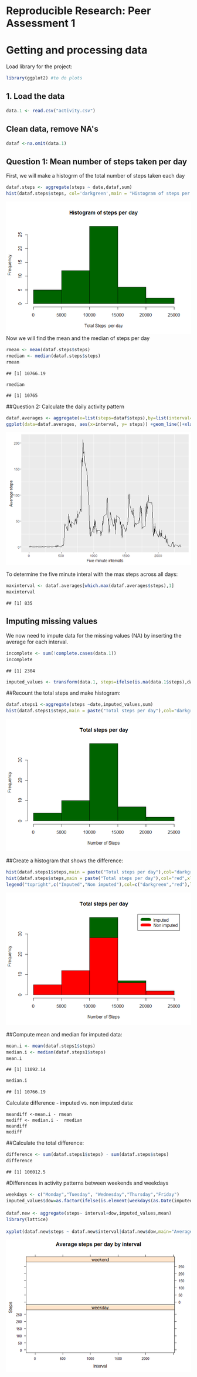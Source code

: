 # Reproducible Research: Peer Assessment 1

# Getting and processing data
Load library for the project:  


```r
library(ggplot2) #to do plots  
```

## 1. Load the data  


```r
data.1 <- read.csv("activity.csv")
```


## Clean data, remove NA's

```r
dataf <-na.omit(data.1)
```

## Question 1: Mean number of steps taken per day
First, we will make a histogrm of the total number of steps taken each day


```r
dataf.steps <- aggregate(steps ~ date,dataf,sum)
hist(dataf.steps$steps, col='darkgreen',main = "Histogram of steps per day",xlab="Total Steps  per day")
```

![](PA1project_files/figure-html/unnamed-chunk-4-1.png)
Now we will find the mean and the median of steps per day

```r
rmean <- mean(dataf.steps$steps)
rmedian <- median(dataf.steps$steps)
rmean
```

```
## [1] 10766.19
```

```r
rmedian
```

```
## [1] 10765
```
##Question 2: Calculate the daily activity pattern

```r
dataf.averages <- aggregate(x=list(steps=dataf$steps),by=list(interval=dataf$interval),FUN=mean)
ggplot(data=dataf.averages, aes(x=interval, y= steps)) +geom_line()+xlab("Five minute intervals")+ylab("Average steps")
```

![](PA1project_files/figure-html/unnamed-chunk-6-1.png)


To determine the five minute interal with the max steps across all days:

```r
maxinterval <- dataf.averages[which.max(dataf.averages$steps),1]
maxinterval
```

```
## [1] 835
```
## Imputing missing values
We now need to impute data for the missing values (NA) by inserting the average for each interval.

```r
incomplete <- sum(!complete.cases(data.1))
incomplete
```

```
## [1] 2304
```

```r
imputed_values <- transform(data.1, steps=ifelse(is.na(data.1$steps),dataf.averages$steps[match(dataf$interval, dataf.averages$interval)],dataf$steps))
```
##Recount the total steps and make histogram:


```r
dataf.steps1 <-aggregate(steps ~date,imputed_values,sum)
hist(dataf.steps1$steps,main = paste("Total steps per day"),col="darkgreen",xlab = "Number of Steps")
```

![](PA1project_files/figure-html/unnamed-chunk-9-1.png)

##Create a histogram that shows the difference:


```r
hist(dataf.steps1$steps,main = paste("Total steps per day"),col="darkgreen",xlab = "Number of Steps")
hist(dataf.steps$steps,main = paste("Total steps per day"),col="red",xlab="Number of steps", add=T)
legend("topright",c("Imputed","Non imputed"),col=c("darkgreen","red"),lwd=10)
```

![](PA1project_files/figure-html/unnamed-chunk-10-1.png)


##Compute mean and median for imputed data:  

```r
mean.i <- mean(dataf.steps1$steps)
median.i <- median(dataf.steps1$steps)
mean.i
```

```
## [1] 11092.14
```

```r
median.i
```

```
## [1] 10766.19
```
Calculate difference - imputed vs. non imputed data:  
```{r,eval=TRUE
meandiff <-mean.i - rmean
mediff <- median.i -  rmedian
meandiff
mediff
```
##Calculate the total difference:  

```r
difference <- sum(dataf.steps1$steps) - sum(dataf.steps$steps)
difference
```

```
## [1] 106012.5
```

#Differences in activity patterns between weekends and weekdays


```r
weekdays <- c("Monday","Tuesday", "Wednesday","Thursday","Friday")
imputed_values$dow=as.factor(ifelse(is.element(weekdays(as.Date(imputed_values$date)),weekdays),"weekday","weekend"))

dataf.new <- aggregate(steps~ interval+dow,imputed_values,mean)
library(lattice)

xyplot(dataf.new$steps ~ dataf.new$interval|dataf.new$dow,main="Average steps per day by interval",xlab="Interval",ylab="Steps",layout=c(1,2),type="1")
```

![](PA1project_files/figure-html/unnamed-chunk-13-1.png)
